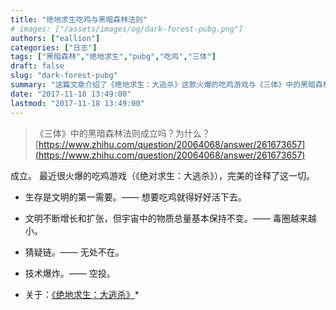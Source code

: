 ```yaml
---
title: "绝地求生吃鸡与黑暗森林法则"
# images: ["/assets/images/og/dark-forest-pubg.png"]
authors: ["eallion"]
categories: ["日志"]
tags: ["黑暗森林","绝地求生","pubg","吃鸡","三体"]
draft: false
slug: "dark-forest-pubg"
summary: "这篇文章介绍了《绝地求生：大逃杀》这款火爆的吃鸡游戏与《三体》中的黑暗森林法则的联系。文章指出，《绝地求生：大逃杀》通过生存需求、毒圈缩小、猜疑链和技术爆炸等元素完美地诠释了黑暗森林法则。同时，文章也提到了黑暗森林法则认为文明增长和宇宙资源有限的观点。文章的核心观点是《绝地求生：大逃杀》游戏与黑暗森林法则有联系，并且通过游戏的元素展现了法则的一些特点。"
date: "2017-11-18 13:49:00"
lastmod: "2017-11-18 13:49:00"
---
```


>《三体》中的黑暗森林法则成立吗？为什么？
> [https://www.zhihu.com/question/20064068/answer/261673657](https://www.zhihu.com/question/20064068/answer/261673657)

成立。
最近很火爆的吃鸡游戏（《绝对求生：大逃杀》），完美的诠释了这一切。

- 生存是文明的第一需要。—— 想要吃鸡就得好好活下去。
- 文明不断增长和扩张，但宇宙中的物质总量基本保持不变。—— 毒圈越来越小。
- 猜疑链。—— 无处不在。
- 技术爆炸。—— 空投。

- 关于：[《绝地求生：大逃杀》](https://baike.baidu.com/view/5611138.htm)*

